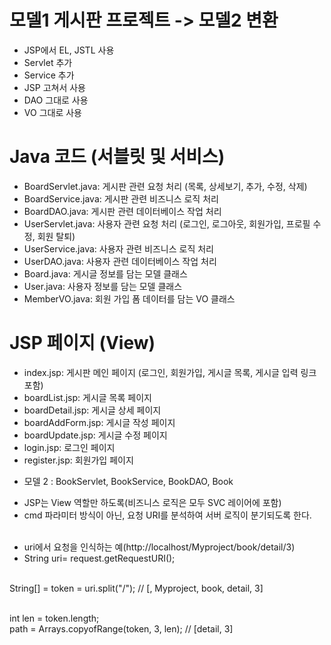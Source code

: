 # 모델1 게시판 프로젝트 -> 모델2 변환
- JSP에서 EL, JSTL 사용<br>
- Servlet 추가<br>
- Service 추가<br>
- JSP 고쳐서 사용<br>
- DAO 그대로 사용<br>
- VO 그대로 사용<br>

# Java 코드 (서블릿 및 서비스)

- BoardServlet.java: 게시판 관련 요청 처리 (목록, 상세보기, 추가, 수정, 삭제)
- BoardService.java: 게시판 관련 비즈니스 로직 처리
- BoardDAO.java: 게시판 관련 데이터베이스 작업 처리
- UserServlet.java: 사용자 관련 요청 처리 (로그인, 로그아웃, 회원가입, 프로필 수정, 회원 탈퇴)
- UserService.java: 사용자 관련 비즈니스 로직 처리
- UserDAO.java: 사용자 관련 데이터베이스 작업 처리
- Board.java: 게시글 정보를 담는 모델 클래스
- User.java: 사용자 정보를 담는 모델 클래스
- MemberVO.java: 회원 가입 폼 데이터를 담는 VO 클래스

# JSP 페이지 (View)
- index.jsp: 게시판 메인 페이지 (로그인, 회원가입, 게시글 목록, 게시글 입력 링크 포함)
- boardList.jsp: 게시글 목록 페이지
- boardDetail.jsp: 게시글 상세 페이지
- boardAddForm.jsp: 게시글 작성 페이지
- boardUpdate.jsp: 게시글 수정 페이지
- login.jsp: 로그인 페이지
- register.jsp: 회원가입 페이지

* 모델 2 : BookServlet, BookService, BookDAO, Book<br>
+ JSP는 View 역할만 하도록(비즈니스 로직은 모두 SVC 레이어에 포함)<br>
+ cmd 파라미터 방식이 아닌, 요청 URI를 분석하여 서버 로직이 분기되도록 한다.<br><br>

* uri에서 요청을 인식하는 예(http://localhost/Myproject/book/detail/3)<br>
* String uri= request.getRequestURI();<br><br>

String[] = token = uri.split("/"); // [, Myproject, book, detail, 3]<br><br>

int len = token.length;<br>
path = Arrays.copyofRange(token, 3, len); // [detail, 3]<br>
